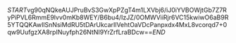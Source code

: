 $START$vg90qNQkeAUJPruBvS3GwXpPZgT4m1LXVbj6/iJ0iYVBOWjtGb7Z7RyPiPVL6RmmE9lvv0mKb8WEY/B6bu4/IzJZ/0OMWViiRjr6VC15kwiwO6aB9R5YTQQKAwIlSnNsiMdRU5tDArUkcarIlVehtOaVDcPanpxdx4MxL8vcorqd7+0qw9UufgzXA8rpINuyfph26NtNI9YrZrfLraBDcw==$END$